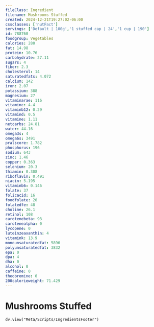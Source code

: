 ```yaml
---
fileClass: Ingredient
filename: Mushrooms Stuffed
created: 2024-12-21T19:27:02-06:00
cssclasses: ['nutFact']
servings: ['Default | 100g','1 stuffed cap | 24','1 cup | 190']
id: 788760
foodgroup: Vegetables
calories: 280
fat: 14.98
protein: 10.76
carbohydrate: 27.11
sugars: 4
fiber: 2.3
cholesterol: 14
saturatedfats: 4.072
calcium: 142
iron: 2.07
potassium: 388
magnesium: 27
vitaminarae: 116
vitaminc: 4.4
vitaminb12: 0.29
vitamind: 0.5
vitamine: 1.11
netcarbs: 24.81
water: 44.16
omega3s: 4
omega6s: 3491
pralscore: 1.782
phosphorus: 196
sodium: 643
zinc: 1.46
copper: 0.363
selenium: 20.3
thiamin: 0.308
riboflavin: 0.491
niacin: 5.195
vitaminb6: 0.146
folate: 37
folicacid: 16
foodfolate: 20
folatedfe: 48
choline: 26.1
retinol: 108
carotenebeta: 93
carotenealpha: 0
lycopene: 0
luteinzeaxanthin: 4
vitamink: 13.9
monounsaturatedfat: 5896
polyunsaturatedfat: 3832
epa: 0
dpa: 4
dha: 0
alcohol: 0
caffeine: 0
theobromine: 0
200calorieweight: 71.429
---
```


# Mushrooms Stuffed

```dataviewjs
dv.view("Meta/Scripts/IngredientsFooter")
```
